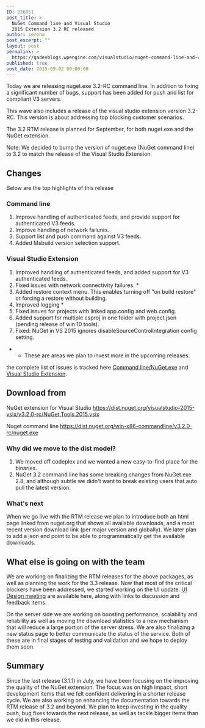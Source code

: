 ```yaml
---
ID: 226051
post_title: >
  NuGet Command line and Visual Studio
  2015 Extension 3.2 RC released
author: seroha
post_excerpt: ""
layout: post
permalink: >
  https://qadevblogs.wpengine.com/visualstudio/nuget-command-line-and-visual-studio-2015-extension-3-2-rc-released/
published: true
post_date: 2015-09-02 00:00:00
---
```

Today we are releasing nuget.exe 3.2-RC command line. In addition to fixing a significant number of bugs, support has been added for push and list for compliant V3 servers.

This wave also includes a release of the visual studio extension version 3.2-RC. This version is about addressing top blocking customer scenarios.

The 3.2 RTM release is planned for September, for both nuget.exe and the NuGet extension.

Note: We decided to bump the version of nuget.exe (NuGet command line) to 3.2 to match the release of the Visual Studio Extension.

## Changes

Below are the top highlights of this release

### Command line

1.  Improve handling of authenticated feeds, and provide support for authenticated V3 feeds.
2.  Improve handling of network failures.
3.  Support list and push command against V3 feeds.
4.  Added Msbuild version selection support.

### Visual Studio Extension

1.  Improved handling of authenticated feeds, and added support for V3 authenticated feeds.
2.  Fixed issues with network connectivity failures. *
3.  Added restore context menu. This enables turning off "on build restore" or forcing a restore without building.
4.  Improved logging *
5.  Fixed issues for projects with linked app.config and web.config.
6.  Added support for multiple csproj in one folder with project.json (pending release of win 10 tools).
7.  Fixed: NuGet in VS 2015 ignores disableSourceControlIntegration config setting.

*   *   These are areas we plan to invest more in the upcoming releases.

the complete list of issues is tracked here [Command line/NuGet.exe][1] and [Visual Studio Extension][2].

## Download from

NuGet extension for Visual Studio <https://dist.nuget.org/visualstudio-2015-vsix/v3.2.0-rc/NuGet.Tools.2015.vsix>

Nuget command line <https://dist.nuget.org/win-x86-commandline/v3.2.0-rc/nuget.exe>

### Why did we move to the dist model?

1.  We moved off codeplex and we wanted a new easy-to-find place for the binaries.
2.  NuGet 3.2 command line has some breaking changes from NuGet.exe 2.8, and although subtle we didn't want to break existing users that auto pull the latest version.

### What's next

When we go live with the RTM release we plan to introduce both an html page linked from nuget.org that shows all available downloads, and a most recent version download link (per major version and globally). We later plan to add a json end point to be able to programmatically get the available downloads.

## What else is going on with the team

We are working on finalizing the RTM releases for the above packages, as well as planning the work for the 3.3 release. Now that most of the critical blockers have been addressed, we started working on the UI update. [UI Design meeting][3] are available here, along with links to discussion and feedback items.

On the server side we are working on boosting performance, scalability and reliability as well as moving the download statistics to a new mechanism that will reduce a large portion of the server stress. We are also finalizing a new status page to better communicate the status of the service. Both of these are in final stages of testing and validation and we hope to deploy them soon.

## Summary

Since the last release (3.1.1) in July, we have been focusing on the improving the quality of the NuGet extension. The focus was on high impact, short development items that we felt confident delivering in a shorter release cycle. We are also working on enhancing the documentation towards the RTM release of 3.2 and beyond. We plan to keep investing in the quality push, bug fixes towards the next release, as well as tackle bigger items than we did in this release.

 [1]: https://github.com/nuget/home/issues?utf8=%E2%9C%93&q=is%3Aissue+milestone%3A3.2.0-commandline+is%3Aclosed+-label%3AClosedAs%3ADuplicate
 [2]: https://github.com/nuget/home/issues?q=is%3Aissue+is%3Aclosed+-label%3AClosedAs%3ADuplicate+milestone%3A3.2
 [3]: https://github.com/NuGet/Home/wiki